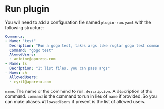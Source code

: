 # Run plugin

You will need to add a configuration file named `plugin-run.yaml` with the following structure:

```yaml
Commands:
- Name: "test"
  Decription: "Run a gogo test, takes args like ruglar gogo test command"
  Command: "gogo test"
  AlowedUsers:
  - antoine@aporeto.com
- Name: ls
  Decription: "It list files, you can pass args"
- Name: sh
  AllowedUsers:
  - cyril@aporeto.com
```

`name`: The name or the command to run.
`description`: A description of the command.
`command` is the command to run in lieu of `name` if provided. So you can make aliases.
`AllowsedUsers` if present is the list of allowed users.
